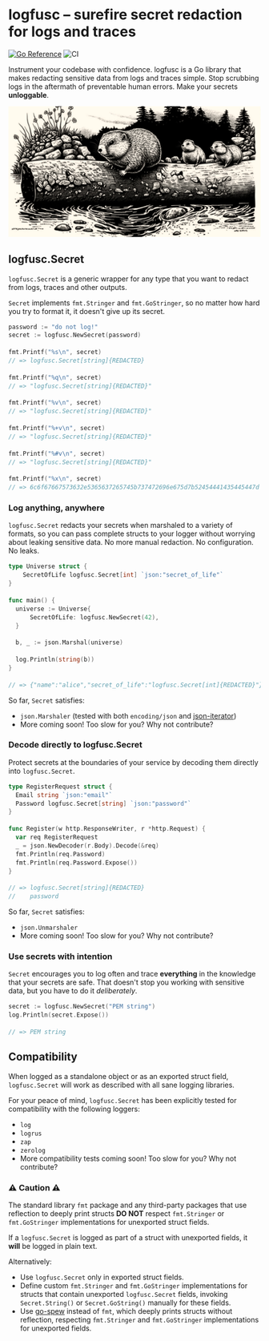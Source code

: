 # logfusc – surefire secret redaction for logs and traces

[![Go
Reference](https://pkg.go.dev/badge/github.com/angusgmorrison/logfusc.svg)](https://pkg.go.dev/github.com/angusgmorrison/logfusc) ![CI](https://github.com/AngusGMorrison/logfusc/actions/workflows/vet.yml/badge.svg)

Instrument your codebase with confidence. logfusc is a Go library that makes
redacting sensitive data from logs and traces simple. Stop scrubbing logs in the
aftermath of preventable human errors. Make your secrets **unloggable**.

![A family of gophers riding a log down a river](images/logging-gophers.jpg)


## logfusc.Secret

`logfusc.Secret` is a generic wrapper for any type that you want to redact from
logs, traces and other outputs.

`Secret` implements `fmt.Stringer` and `fmt.GoStringer`, so no matter how hard
you try to format it, it doesn't give up its secret.

```go
password := "do not log!"
secret := logfusc.NewSecret(password)

fmt.Printf("%s\n", secret)
// => logfusc.Secret[string]{REDACTED}

fmt.Printf("%q\n", secret)
// => "logfusc.Secret[string]{REDACTED}"

fmt.Printf("%v\n", secret)
// => "logfusc.Secret[string]{REDACTED}"

fmt.Printf("%+v\n", secret)
// => "logfusc.Secret[string]{REDACTED}"

fmt.Printf("%#v\n", secret)
// => "logfusc.Secret[string]{REDACTED}"

fmt.Printf("%x\n", secret)
// => 6c6f67667573632e5365637265745b737472696e675d7b52454441435445447d == logfusc.Secret[string]{REDACTED}
```

### Log anything, anywhere

`logfusc.Secret` redacts your secrets when marshaled to a variety of formats, so
you can pass complete structs to your logger without worrying about leaking
sensitive data. No more manual redaction. No configuration. No leaks.

```go
type Universe struct {
    SecretOfLife logfusc.Secret[int] `json:"secret_of_life"`
}

func main() {
  universe := Universe{
      SecretOfLife: logfusc.NewSecret(42),
  }

  b, _ := json.Marshal(universe)

  log.Println(string(b))
}

// => {"name":"alice","secret_of_life":"logfusc.Secret[int]{REDACTED}"}
```

So far, `Secret` satisfies:
- `json.Marshaler` (tested with both `encoding/json` and [json-iterator](https://github.com/json-iterator/go))
- More coming soon! Too slow for you? Why not contribute?

### Decode directly to logfusc.Secret

Protect secrets at the boundaries of your service by decoding them directly into
`logfusc.Secret`.

```go
type RegisterRequest struct {
  Email string `json:"email"`
  Password logfusc.Secret[string] `json:"password"`
}

func Register(w http.ResponseWriter, r *http.Request) {
  var req RegisterRequest
  _ = json.NewDecoder(r.Body).Decode(&req)
  fmt.Println(req.Password)
  fmt.Println(req.Password.Expose())
}

// => logfusc.Secret[string]{REDACTED}
//    password
```

So far, `Secret` satisfies:
- `json.Unmarshaler`
- More coming soon! Too slow for you? Why not contribute?

### Use secrets with intention

`Secret` encourages you to log often and trace **everything** in the knowledge that
your secrets are safe. That doesn't stop you working with sensitive data,
but you have to do it *deliberately*.

```go
secret := logfusc.NewSecret("PEM string")
log.Println(secret.Expose())

// => PEM string
```

## Compatibility

When logged as a standalone object or as an exported struct field,
`logfusc.Secret` will work as described with all sane logging libraries.

For your peace of mind, `logfusc.Secret` has been explicitly tested for
compatibility with the following loggers:
- `log`
- `logrus`
- `zap`
- `zerolog`
- More compatibility tests coming soon! Too slow for you? Why not contribute?

### ⚠️ Caution ⚠️
The standard library `fmt` package and any third-party packages that use reflection
to deeply print structs __DO NOT__ respect `fmt.Stringer` or `fmt.GoStringer`
implementations for unexported struct fields.

If a `logfusc.Secret` is logged as part of a struct with unexported fields, it
__will__ be logged in plain text.

Alternatively:
* Use `logfusc.Secret` only in exported struct fields.
* Define custom `fmt.Stringer` and `fmt.GoStringer` implementations for structs
  that contain unexported `logfusc.Secret` fields, invoking `Secret.String()` or
  `Secret.GoString()` manually for these fields.
* Use [go-spew](https://github.com/davecgh/go-spew) instead of `fmt`, which deeply prints structs without reflection,
  respecting `fmt.Stringer` and `fmt.GoStringer` implementations for unexported
  fields.
